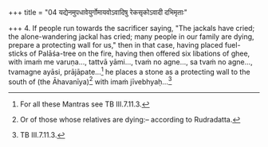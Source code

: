 +++
title = "04 यद्येनमुपधावेयुर्गोमायवोऽवादिषु रेकसृकोऽवादी दभिमृताः"

+++
4. If people run towards the sacrificer saying, "The jackals have cried; the alone-wandering jackal has cried; many people in our family are dying, prepare a protecting wall for us," then in that case, having placed fuel-sticks of Palāśa-tree on the fire, having then offered six libations of ghee, with imaṁ me varuṇa..., tattvā yāmi..., tvaṁ no agne..., sa tvaṁ no agne..., tvamagne ayāsi, prājāpate...[^1] he places a stone as a protecting wall to the south of (the Āhavanīya)[^2] with imaṁ jīvebhyaḥ...[^3]  


[^1]: For all these Mantras see TB III.7.11.3.  

[^2]: Or of those whose relatives are dying:– according to Rudradatta.  

[^3]: TB III.7.11.3.  
